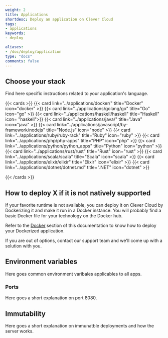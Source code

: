 ```yaml
---
weight: 2
title: Applications
shortdesc: Deploy an application on Clever Cloud
tags:
- applications
keywords:
- deploy

aliases:
- /doc/deploy/application
type: "docs"
comments: false
---
```


## Choose your stack

Find here specific instructions related to your application's language.

{{< cards >}}
  {{< card link="../applications/docker/" title="Docker" icon="docker" >}}
  {{< card link="../applications/golang/go" title="Go" icon="go" >}}
  {{< card link="../applications/haskell/haskell" title="Haskell" icon= "haskell">}}
  {{< card link="../applications/java/" title="Java" icon="java" >}}
  {{< card link="../applications/javascript/by-framework/nodejs" title="Node.js" icon="node" >}}
  {{< card link="../applications/ruby/ruby-rack" title="Ruby" icon="ruby" >}}
  {{< card link="../applications/php/php-apps" title="PHP" icon="php" >}}
  {{< card link="../applications/python/python_apps" title="Python" icon="python" >}}
  {{< card link="../applications/rust/rust" title="Rust" icon="rust" >}}
  {{< card link="../applications/scala/scala" title="Scala" icon="scala" >}}
  {{< card link="../applications/elixir/elixir" title="Elixir" icon="elixir" >}}
  {{< card link="../applications/dotnet/dotnet.md" title=".NET" icon="dotnet" >}}
  
{{< /cards >}}

## How to deploy X if it is not natively supported

If your favorite runtime is not available, you can deploy it on Clever Cloud by Dockerizing it and make it run in a Docker instance.
You will probably find a basic Docker file for your technology on the Docker hub.

Refer to the [Docker](/doc/applications/docker) section of this documentation to know how to deploy your Dockerized application.

If you are out of options, contact our support team and we'll come up with a solution with you.

## Environment variables

Here goes common environment varibales applicables to all apps.

### Ports

Here goes a short explanation on port 8080.

## Immutability

Here goes a short explanation on immunatble deployments and how the server works.